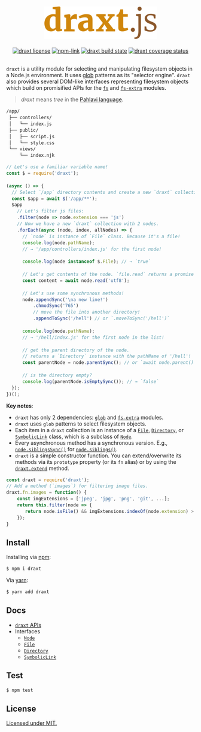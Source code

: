 <div align="center" style="text-align:center">
<a link="https://github.com/ramhejazi/draxt"><img width="300px" style="padding: 20px" alt="draxt.js logo" src="draxt-logo.svg"></a><br>
<a href="https://github.com/ramhejazi/draxt/blob/master/LICENSE"><img alt="draxt license" src="https://img.shields.io/badge/license-MIT-blue.svg?style=flat-square"></a>
<a href="https://www.npmjs.com/package/draxt"><img alt="npm-link" src="https://img.shields.io/npm/v/draxt.svg?style=flat-square"></a>
<a href="https://travis-ci.org/ramhejazi/draxt"><img alt="draxt build state" src="https://img.shields.io/travis/ramhejazi/draxt.svg?style=flat-square"></a>
<a href="https://coveralls.io/github/ramhejazi/draxt"><img alt="draxt coverage status" src="https://img.shields.io/coveralls/github/ramhejazi/draxt.svg?style=flat-square"></a>
</div>
<br>

`draxt` is a utility module for selecting and manipulating filesystem objects in a Node.js environment.
It uses [glob] patterns as its "selector engine". `draxt` also provides several DOM-like interfaces representing filesystem objects which build on promisified APIs for the [`fs`] and [`fs-extra`] modules.

> _draxt_ means _tree_ in the [Pahlavi language].

```html
/app/
 ├── controllers/
 │   └── index.js
 ├── public/
 │   ├── script.js
 │   └── style.css
 └── views/
     └── index.njk
```

```js
// Let's use a familiar variable name!
const $ = require('draxt');

(async () => {
  // Select `/app` directory contents and create a new `draxt` collection.
  const $app = await $('/app/**');
  $app
    // Let's filter js files:
    .filter(node => node.extension === 'js')
    // Now we have a new `draxt` collection with 2 nodes.
    .forEach(async (node, index, allNodes) => {
      // `node` is instance of `File` class. Because it's a file!
      console.log(node.pathName);
      // → '/app/controllers/index.js' for the first node!

      console.log(node instanceof $.File); // → `true`

      // Let's get contents of the node. `file.read` returns a promise object.
      const content = await node.read('utf8');

      // Let's use some synchronous methods!
      node.appendSync('\na new line!')
          .chmodSync('765')
          // move the file into another directory!
          .appendToSync('/hell') // or `.moveToSync('/hell')`

      console.log(node.pathName);
      // → '/hell/index.js' for the first node in the list!

      // get the parent directory of the node.
      // returns a `Directory` instance with the pathName of '/hell'!
      const parentNode = node.parentSync(); // or `await node.parent()`

      // is the directory empty?
      console.log(parentNode.isEmptySync()); // → `false`
  });
})();
```

**Key notes**:
 - `draxt` has only 2 dependencies: [`glob`] and [`fs-extra`] modules.
 - `draxt` uses `glob` patterns to select filesystem objects.
 - Each item in a `draxt` collection is an instance of a [`File`], [`Directory`], or [`SymbolicLink`] class, which is a subclass of [`Node`].
 - Every asynchronous method has a synchronous version. E.g., [`node.siblingsSync()`] for [`node.siblings()`].
 - `draxt` is a simple constructor function. You can extend/overwrite its methods via its `prototype` property (or its `fn` alias) or by using the [`draxt.extend`] method.

 ```js
 const draxt = require('draxt');
 // Add a method (`images`) for filtering image files.
 draxt.fn.images = function() {
     const imgExtensions = ['jpeg', 'jpg', 'png', 'git', ...];
     return this.filter(node => {
        return node.isFile() && imgExtensions.indexOf(node.extension) > -1;
     });
 }
```

## Install

Installing via [npm]:

```bash
$ npm i draxt
```

Via [yarn]:

```bash
$ yarn add draxt
```

## Docs

- [`draxt` APIs][draxt-doc]
- Interfaces
  - [`Node`]
  - [`File`]
  - [`Directory`]
  - [`SymbolicLink`]

## Test

```bash
$ npm test
```

## License

[Licensed under MIT.][license]


[repo]: https://github.com/ramhejazi/draxt
[logo]: draxt-logo.jpg
[license]: https://github.com/ramhejazi/draxt/blob/master/LICENSE
[license-badge]: https://img.shields.io/badge/license-MIT-blue.svg?style=flat-square
[coverall]: https://coveralls.io/github/ramhejazi/draxt
[coverall-badge]: https://img.shields.io/coveralls/github/ramhejazi/draxt.svg?style=flat-square
[npm-link]: https://www.npmjs.com/package/draxt
[npm-badge]: https://img.shields.io/npm/v/draxt.svg?style=flat-square
[travis-link]: https://travis-ci.org/ramhejazi/draxt
[travis-badge]: https://img.shields.io/travis/ramhejazi/draxt.svg?style=flat-square
[deps-status-link]: https://david-dm.org/ramhejazi/draxt
[deps-status-badge]: https://david-dm.org/ramhejazi/draxt.svg?style=flat-square

[npm]: https://docs.npmjs.com/getting-started/what-is-npm
[yarn]: https://yarnpkg.com/en/
[glob]: https://en.wikipedia.org/wiki/Glob_(programming)
[`fs`]: https://nodejs.org/api/fs.html
[`fs-extra`]: https://github.com/jprichardson/node-fs-extra
[`glob`]: https://github.com/isaacs/node-glob
[Pahlavi language]: https://en.wikipedia.org/wiki/Middle_Persian

[draxt-doc]: https://ramhejazi.github.io/draxt#draxt
[`Node`]: https://ramhejazi.github.io/draxt#interfaces-node
[`File`]: https://ramhejazi.github.io/draxt#interfaces-file
[`Directory`]: https://ramhejazi.github.io/draxt#interfaces-directory
[`SymbolicLink`]: https://ramhejazi.github.io/draxt#interfaces-symboliclink
[`draxt.extend`]: https://ramhejazi.github.io/draxt#draxt-extend
[`node.siblingsSync()`]: https://ramhejazi.github.io/draxt#node-siblings
[`node.siblings()`]: https://ramhejazi.github.io/draxt#node-siblings

